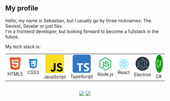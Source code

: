 ## My profile
Hello, my name is Sebastian, but I usually go by three nicknames: The Seviest, Sevelar or just Sev. \
I'm a frontend developer, but looking forward to become a fullstack in the future.

My tech stack is:
<table align="center">
  <tr>
    <td align="center" width="96">
      <img src="https://raw.githubusercontent.com/Sevelar/Sevelar/master/internals/img/html5-padded-90.png" alt="HTML5" />
      <br>HTML5
    </td>
    <td align="center" width="96">
      <img src="https://raw.githubusercontent.com/Sevelar/Sevelar/master/internals/img/css-padded-90.png" alt="CSS3" />
      <br>CSS3
    </td>
    <td align="center" width="96">
      <img src="https://raw.githubusercontent.com/Sevelar/Sevelar/master/internals/img/javascript-padded-90.png" alt="JavaScript" />
      <br>JavaScript
    </td>
    <td align="center" width="96">
      <img src="https://raw.githubusercontent.com/Sevelar/Sevelar/master/internals/img/Typescript_logo_2020.svg.png" height="57px" alt="TypeScript" />
      <br>TypeScript
    </td>
    <td align="center" width="96">
      <img src="https://raw.githubusercontent.com/Sevelar/Sevelar/master/internals/img/node-padded-90.png" alt="Node" />
      <br>Node.js
    </td>
    <td align="center" width="96">
      <img src="https://raw.githubusercontent.com/Sevelar/Sevelar/master/internals/img/react-padded-90.png" alt="React" />
      <br>React
    </td>
    <td align="center" width="96">
      <img src="https://raw.githubusercontent.com/Sevelar/Sevelar/master/internals/img/electron-padded-90.png" alt="Electron" />
      <br>Electron
    </td>
    <td align="center" width="96">
      <img src="https://github.com/Sevelar/Sevelar/blob/master/internals/img/240px-C_Sharp_wordmark.svg.png" height="57px" alt="C#" />
      <br>C#&nbsp;
    </td>
    <td align="center" width="96">
        <img src="https://github.com/Sevelar/Sevelar/blob/master/internals/img/unity-logo.png" width="57px" alt="Unity" />
      <br>Unity
    </td>
  </tr>
</table>

<div align="center">
  <a href="https://sevelar.github.io">
    <img height="25em" src="https://img.shields.io/badge/My%20Website-eb7a34?style=flat-square&logo=google-chrome&logoColor=white" alt="">
  </a>
</div>
 <div align="center">
   <img height="160em" src="https://github-readme-stats.vercel.app/api?username=Sevelar&show_icons=true&count_private=true&hide=contribs&include_all_commits=true&custom_title=My%20Precious%20Github%20Stats%20%F0%9F%98%8E">
   <img height="160em" src="https://github-readme-stats.vercel.app/api/top-langs/?username=Sevelar&layout=compact">
 </div>
 <div align="center">
<img src="https://media.giphy.com/media/3Q2hJ4FLN1UvS/giphy.gif" align="center" alt="">
</div>
